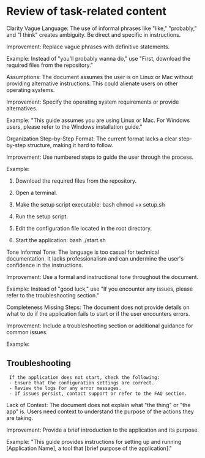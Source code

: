 # Review of task-related content

Clarity
Vague Language: The use of informal phrases like "like," "probably," and "I think" creates ambiguity. Be direct and specific in instructions.

Improvement: Replace vague phrases with definitive statements.

Example: Instead of "you’ll probably wanna do," use "First, download the required files from the repository."

Assumptions: The document assumes the user is on Linux or Mac without providing alternative instructions. This could alienate users on other operating systems.

Improvement: Specify the operating system requirements or provide alternatives.

Example: "This guide assumes you are using Linux or Mac. For Windows users, please refer to the Windows installation guide."

Organization
Step-by-Step Format: The current format lacks a clear step-by-step structure, making it hard to follow.

Improvement: Use numbered steps to guide the user through the process.

Example:

1. Download the required files from the repository.
2. Open a terminal.
3. Make the setup script executable:
bash
        chmod +x setup.sh

4. Run the setup script.
5. Edit the configuration file located in the root directory.
6. Start the application:
bash
        ./start.sh

Tone
Informal Tone: The language is too casual for technical documentation. It lacks professionalism and can undermine the user's confidence in the instructions.

Improvement: Use a formal and instructional tone throughout the document.

Example: Instead of "good luck," use "If you encounter any issues, please refer to the troubleshooting section."

Completeness
Missing Steps: The document does not provide details on what to do if the application fails to start or if the user encounters errors.

Improvement: Include a troubleshooting section or additional guidance for common issues.

Example:

## Troubleshooting

     If the application does not start, check the following:
     - Ensure that the configuration settings are correct.
     - Review the logs for any error messages.
     - If issues persist, contact support or refer to the FAQ section.
Lack of Context: The document does not explain what "the thing" or "the app" is. Users need context to understand the purpose of the actions they are taking.

Improvement: Provide a brief introduction to the application and its purpose.

Example: "This guide provides instructions for setting up and running [Application Name], a tool that [brief purpose of the application]."
